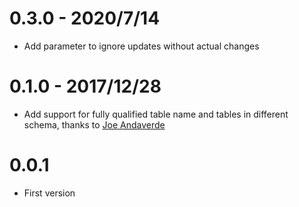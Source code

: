 
# 0.3.0 - 2020/7/14

- Add parameter to ignore updates without actual changes

# 0.1.0 - 2017/12/28

- Add support for fully qualified table name and tables in different schema, thanks to [Joe Andaverde](https://github.com/joeandaverde)

# 0.0.1

- First version